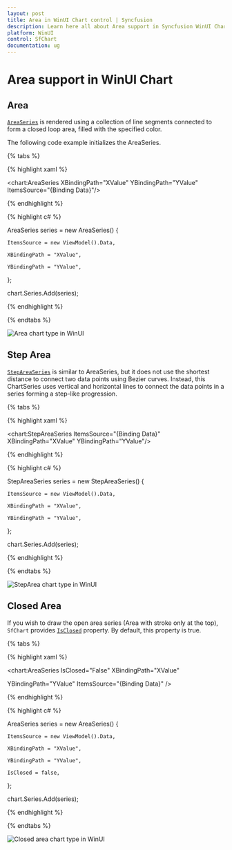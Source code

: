 ```yaml
---
layout: post
title: Area in WinUI Chart control | Syncfusion
description: Learn here all about Area support in Syncfusion WinUI Chart (SfChart) control with step area, closed area, and more.
platform: WinUI
control: SfChart
documentation: ug
---
```


# Area support in WinUI Chart

## Area 
[`AreaSeries`](https://help.syncfusion.com/cr/WinUI/Syncfusion.UI.Xaml.Charts.AreaSeries.html#) is rendered using a collection of line segments connected to form a closed loop area, filled with the specified color.

The following code example initializes the AreaSeries.

{% tabs %}

{% highlight xaml %}

<chart:AreaSeries XBindingPath="XValue" YBindingPath="YValue" ItemsSource="{Binding Data}"/>   

{% endhighlight %}

{% highlight c# %}

AreaSeries series = new AreaSeries()
{

    ItemsSource = new ViewModel().Data,

    XBindingPath = "XValue",

    YBindingPath = "YValue",

};

chart.Series.Add(series);

{% endhighlight %}

{% endtabs %}

![Area chart type in WinUI](Series_images/area_chart.png)

## Step Area

[`StepAreaSeries`](https://help.syncfusion.com/cr/WinUI/Syncfusion.UI.Xaml.Charts.StepAreaSeries.html#) is similar to AreaSeries, but it does not use the shortest distance to connect two data points using Bezier curves. Instead, this ChartSeries uses vertical and horizontal lines to connect the data points in a series forming a step-like progression.

{% tabs %}

{% highlight xaml %}

<chart:StepAreaSeries ItemsSource="{Binding Data}" XBindingPath="XValue" YBindingPath="YValue"/>

{% endhighlight %}

{% highlight c# %}

StepAreaSeries series = new StepAreaSeries()
{

    ItemsSource = new ViewModel().Data,

    XBindingPath = "XValue",

    YBindingPath = "YValue",

};

chart.Series.Add(series);

{% endhighlight %}

{% endtabs %}

![StepArea chart type in WinUI](Series_images/steparea_chart.png)

## Closed Area

If you wish to draw the open area series (Area with stroke only at the top), `SfChart` provides [`IsClosed`](https://help.syncfusion.com/cr/WinUI/Syncfusion.UI.Xaml.Charts.AreaSeries.html#Syncfusion_UI_Xaml_Charts_AreaSeries_IsClosed) property. By default, this property is true.

{% tabs %}

{% highlight xaml %}

<chart:AreaSeries IsClosed="False" XBindingPath="XValue" 

YBindingPath="YValue" ItemsSource="{Binding Data}" /> 

{% endhighlight %}

{% highlight c# %}

AreaSeries series = new AreaSeries()
{

    ItemsSource = new ViewModel().Data,

    XBindingPath = "XValue",

    YBindingPath = "YValue",

    IsClosed = false,

};

chart.Series.Add(series);

{% endhighlight %}

{% endtabs %}

![Closed area chart type in WinUI](Series_images/area_isclosed_false.png)
